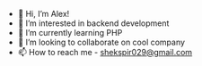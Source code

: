 - 👋 Hi, I’m Alex!
- 👀 I’m interested in backend development
- 🌱 I’m currently learning PHP
- 💞️ I’m looking to collaborate on cool company
- 📫 How to reach me - shekspir029@gmail.com
